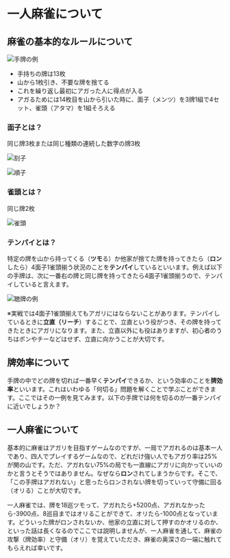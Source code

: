 # 一人麻雀について

## 麻雀の基本的なルールについて

![手牌の例](/tutorial/exampleTehai.png)

- 手持ちの牌は13枚
- 山から1枚引き、不要な牌を捨てる
- これを繰り返し最初にアガった人に得点が入る
- アガるためには14枚目を山から引いた時に、面子（メンツ）を3牌1組で4セット、雀頭（アタマ）を1組そろえる

### 面子とは？

同じ牌3枚または同じ種類の連続した数字の牌3枚

![刻子](/tutorial/Kotsu.png)

![順子](/tutorial/Syuntsu.png)

### 雀頭とは？

同じ牌2枚

![雀頭](/tutorial/Jantou.png)

### テンパイとは？

特定の牌を山から持ってくる（**ツモ**る）か他家が捨てた牌を持ってきたら（**ロン**したら）4面子1雀頭揃う状況のことを**テンパイ**しているといいます。例えば以下の手牌は、次に一番右の牌と同じ牌を持ってきたら4面子1雀頭揃うので、テンパイしていると言えます。

![聴牌の例](/tutorial/exampleTenpai.png)

※実戦では4面子1雀頭揃えてもアガリにはならないことがあります。テンパイしているときに**立直（リーチ**）することで、立直という役がつき、その牌を持ってきたときにアガリになります。また、立直以外にも役はありますが、初心者のうちはポンやチーなどはせず、立直に向かうことが大切です。

## 牌効率について

手牌の中でどの牌を切れば一番早く**テンパイ**できるか、という効率のことを**牌効率**といいます。これはいわゆる「何切る」問題を解くことで学ぶことができます。ここではその一例を見てみます。以下の手牌では何を切るのが一番テンパイに近いでしょうか？

## 一人麻雀について

基本的に麻雀はアガリを目指すゲームなのですが、一局でアガれるのは基本一人であり、四人でプレイするゲームなので、どれだけ強い人でもアガり率は25%が関の山です。ただ、アガれない75%の局でも一直線にアガリに向かっていいのかと言うとそうではありません。なぜなら**ロン**されてしまうからです。そこで、「この手牌はアガれない」と思ったらロンされない牌を切っていって守備に回る（オリる）ことが大切です。

一人麻雀では、牌を18巡ツモって、アガれたら+5200点、アガれなかったら-3900点、8巡目まではオリることができて、オリたら-1000点となっています。どういった牌がロンされないか、他家の立直に対して押すのかオリるのか、といった話は長くなるのでここでは説明しませんが、一人麻雀を通して、麻雀の攻撃（牌効率）と守備（オリ）を覚えていただき、麻雀の奥深さの一端に触れてもらえれば幸いです。
